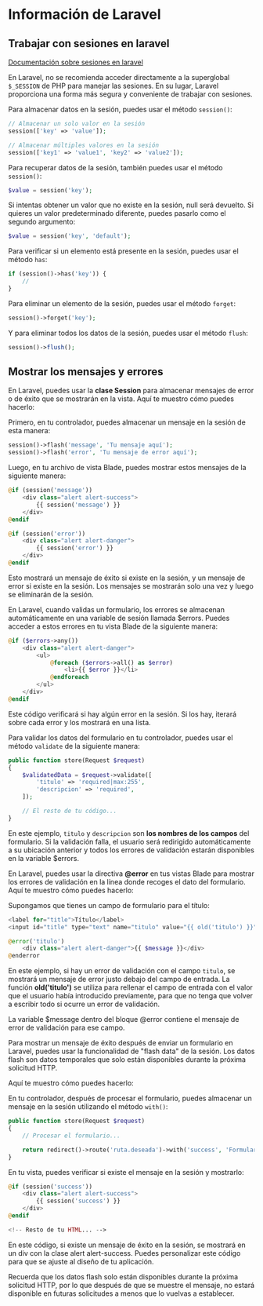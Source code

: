 # Información de Laravel

## Trabajar con sesiones en laravel

[Documentación sobre sesiones en laravel](https://laravel.com/docs/10.x/session)

En Laravel, no se recomienda acceder directamente a la superglobal `$_SESSION` de PHP para manejar las sesiones. En su lugar, Laravel proporciona una forma más segura y conveniente de trabajar con sesiones.

Para almacenar datos en la sesión, puedes usar el método `session()`:

```php
// Almacenar un solo valor en la sesión
session(['key' => 'value']);

// Almacenar múltiples valores en la sesión
session(['key1' => 'value1', 'key2' => 'value2']);
```
Para recuperar datos de la sesión, también puedes usar el método `session()`:

```php
$value = session('key');
```
Si intentas obtener un valor que no existe en la sesión, null será devuelto. Si quieres un valor predeterminado diferente, puedes pasarlo como el segundo argumento:

```php
$value = session('key', 'default');
```
Para verificar si un elemento está presente en la sesión, puedes usar el método `has`:

```php
if (session()->has('key')) {
    //
}
```
Para eliminar un elemento de la sesión, puedes usar el método `forget`:

```php
session()->forget('key');
```
Y para eliminar todos los datos de la sesión, puedes usar el método `flush`:

```php
session()->flush();
```
## Mostrar los mensajes y errores

En Laravel, puedes usar la **clase Session** para almacenar mensajes de error o de éxito que se mostrarán en la vista. Aquí te muestro cómo puedes hacerlo:

Primero, en tu controlador, puedes almacenar un mensaje en la sesión de esta manera:

```php
session()->flash('message', 'Tu mensaje aquí');
session()->flash('error', 'Tu mensaje de error aquí');
```
Luego, en tu archivo de vista Blade, puedes mostrar estos mensajes de la siguiente manera:

```php
@if (session('message'))
    <div class="alert alert-success">
        {{ session('message') }}
    </div>
@endif

@if (session('error'))
    <div class="alert alert-danger">
        {{ session('error') }}
    </div>
@endif

```
Esto mostrará un mensaje de éxito si existe en la sesión, y un mensaje de error si existe en la sesión. Los mensajes se mostrarán solo una vez y luego se eliminarán de la sesión.

En Laravel, cuando validas un formulario, los errores se almacenan automáticamente en una variable de sesión llamada $errors. Puedes acceder a estos errores en tu vista Blade de la siguiente manera:

```php
@if ($errors->any())
    <div class="alert alert-danger">
        <ul>
            @foreach ($errors->all() as $error)
                <li>{{ $error }}</li>
            @endforeach
        </ul>
    </div>
@endif

```
Este código verificará si hay algún error en la sesión. Si los hay, iterará sobre cada error y los mostrará en una lista.

Para validar los datos del formulario en tu controlador, puedes usar el método `validate` de la siguiente manera:

```php
public function store(Request $request)
{
    $validatedData = $request->validate([
        'titulo' => 'required|max:255',
        'descripcion' => 'required',
    ]);

    // El resto de tu código...
}
```
En este ejemplo, `titulo` y `descripcion` son **los nombres de los campos** del formulario. Si la validación falla, el usuario será redirigido automáticamente a su ubicación anterior y todos los errores de validación estarán disponibles en la variable $errors.

En Laravel, puedes usar la directiva **@error** en tus vistas Blade para mostrar los errores de validación en la línea donde recoges el dato del formulario. Aquí te muestro cómo puedes hacerlo:

Supongamos que tienes un campo de formulario para el título:

```php
<label for="title">Título</label>
<input id="title" type="text" name="titulo" value="{{ old('titulo') }}">

@error('titulo')
    <div class="alert alert-danger">{{ $message }}</div>
@enderror
```
En este ejemplo, si hay un error de validación con el campo `titulo`, se mostrará un mensaje de error justo debajo del campo de entrada. La función **old('titulo')** se utiliza para rellenar el campo de entrada con el valor que el usuario había introducido previamente, para que no tenga que volver a escribir todo si ocurre un error de validación.

La variable $message dentro del bloque @error contiene el mensaje de error de validación para ese campo.

Para mostrar un mensaje de éxito después de enviar un formulario en Laravel, puedes usar la funcionalidad de "flash data" de la sesión. Los datos flash son datos temporales que solo están disponibles durante la próxima solicitud HTTP.

Aquí te muestro cómo puedes hacerlo:

En tu controlador, después de procesar el formulario, puedes almacenar un mensaje en la sesión utilizando el método `with()`:
```php
public function store(Request $request)
{
    // Procesar el formulario...

    return redirect()->route('ruta.deseada')->with('success', 'Formulario enviado correctamente!');
}
```

En tu vista, puedes verificar si existe el mensaje en la sesión y mostrarlo:
```php
@if (session('success'))
    <div class="alert alert-success">
        {{ session('success') }}
    </div>
@endif

<!-- Resto de tu HTML... -->
```
En este código, si existe un mensaje de éxito en la sesión, se mostrará en un div con la clase alert alert-success. Puedes personalizar este código para que se ajuste al diseño de tu aplicación.

Recuerda que los datos flash solo están disponibles durante la próxima solicitud HTTP, por lo que después de que se muestre el mensaje, no estará disponible en futuras solicitudes a menos que lo vuelvas a establecer.